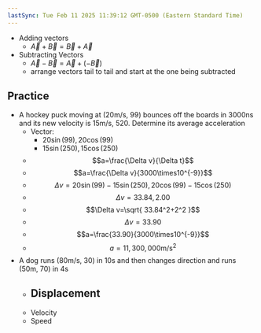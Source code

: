```yaml
---
lastSync: Tue Feb 11 2025 11:39:12 GMT-0500 (Eastern Standard Time)
---
```

- Adding vectors
	- $\vec{A}+\vec{B}=\vec{B}+\vec{A}$
- Subtracting Vectors
	- $\vec{A}-\vec{B}=\vec{A}+(-\vec{B})$
	- arrange vectors tail to tail and start at the one being subtracted
## Practice
- A hockey puck moving at (20m/s, 99) bounces off the boards in 3000ns and its new velocity is 15m/s, 520. Determine its average acceleration
	- Vector: 
		- $20\sin(99), 20\cos(99)$
		- $15\sin(250), 15\cos(250)$
	- $$a=\frac{\Delta v}{\Delta t}$$
	- $$a=\frac{\Delta v}{3000\times10^{-9}}$$
	- $$\Delta v=20\sin(99)-15\sin(250), 20\cos(99)-15\cos(250)$$
	- $$\Delta v=33.84,2.00$$
	- $$\Delta v=\sqrt{ 33.84^2+2^2 }$$
	- $$\Delta v=33.90$$
	- $$a=\frac{33.90}{3000\times10^{-9}}$$
	- $$a=11,300,000\text{m/s}^2$$
- A dog runs (80m/s, 30) in 10s and then changes direction and runs (50m, 70) in 4s
	- Displacement
		- 
	- Velocity
	- Speed